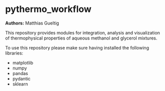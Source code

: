 # pythermo_workflow

**Authors:** Matthias Gueltig

This repository provides modules for integration, analysis and visualization of thermophysical properties of aqueous methanol and glycerol mixtures.

To use this repository please make sure having installed the following libraries:
* matplotlib
* numpy
* pandas
* pydantic
* sklearn
